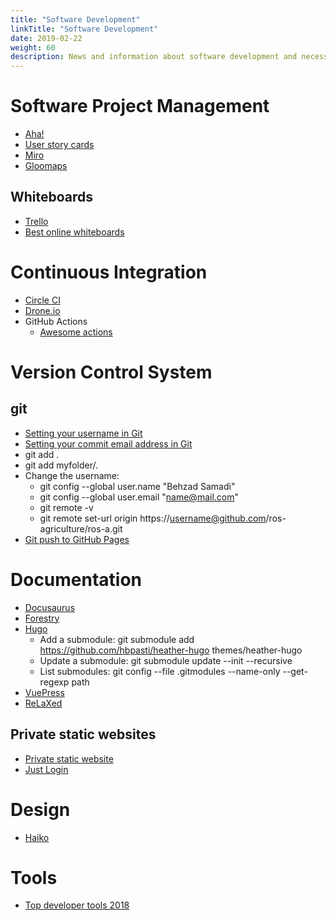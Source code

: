 ```yaml
---
title: "Software Development"
linkTitle: "Software Development"
date: 2019-02-22
weight: 60
description: News and information about software development and necessary tools
---
```


# Software Project Management

* [Aha!](https://www.aha.io/)
* [User story cards](https://www.agilebusiness.org/page/ProjectFramework_15_RequirementsandUserStories)
* [Miro](https://miro.com/)
* [Gloomaps](https://www.gloomaps.com/)

## Whiteboards

* [Trello](https://trello.com)
* [Best online whiteboards](https://zapier.com/blog/best-online-whiteboard/)

# Continuous Integration

* [Circle CI](http://circleci.com)
* [Drone.io](https://drone.io/)
* GitHub Actions
   * [Awesome actions](https://github.com/sdras/awesome-actions#github-pages)

# Version Control System

## git

- [Setting your username in Git](https://help.github.com/articles/setting-your-username-in-git/)
- [Setting your commit email address in Git](https://help.github.com/articles/setting-your-commit-email-address-in-git/)
- git add .
- git add myfolder/.
- Change the username:
    - git config --global user.name "Behzad Samadi"
    - git config --global user.email "name@mail.com"
    - git remote -v
    - git remote set-url origin https://username@github.com/ros-agriculture/ros-a.git
- [Git push to GitHub Pages](https://devhints.io/travis-gh-pages)

# Documentation

- [Docusaurus](https://docusaurus.io/en/)
- [Forestry](https://forestry.io/)
- [Hugo](https://gohugo.io/)
    - Add a submodule: git submodule add https://github.com/hbpasti/heather-hugo themes/heather-hugo
    - Update a submodule: git submodule update --init --recursive
    - List submodules: git config --file .gitmodules --name-only --get-regexp path
- [VuePress](https://vuepress.vuejs.org/)
- [ReLaXed](https://github.com/RelaxedJS/ReLaXed)

## Private static websites

- [Private static website](https://github.com/TehShrike/private-static-website)
- [Just Login](http://justlogin.xyz/)

# Design

- [Haiko](https://www.haiku.ai/)

# Tools

- [Top developer tools 2018](https://stackshare.io/posts/top-developer-tools-2018)


